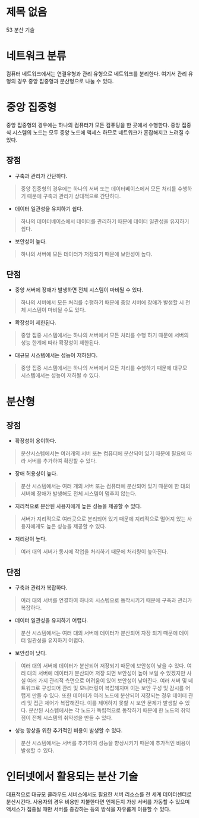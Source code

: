 # 제목 없음

53 분산 기술

# 네트워크 분류

컴퓨터 네트워크에서는 연결유형과 관리 유형으로 네트워크를 분리한다. 여기서 관리 유형의 경우 중앙 집중형과 분산형으로 나눌 수 있다.

# 중앙 집중형

중앙 집중형의 경우에는 하나의 컴퓨터가 모든 컴퓨팅을 한 곳에서 수행한다. 중앙 집중식 시스템의 노드는 모두 중앙 노드에 액세스 하므로 네트워크가 혼잡해지고 느려질 수 있다.

## 장점

- 구축과 관리가 간단하다.

> 중앙 집중형의 경우에는 하나의 서버 또는 데이터베이스에서 모든 처리를 수행하기 때문에 구축과 관리가 상대적으로 간단하다.
> 
- 데이터 일관성을 유지하기 쉽다.

> 하나의 데이터베이스에서 데이터를 관리하기 때문에 데이터 일관성을 유지하기 쉽다.
> 
- 보안성이 높다.

> 하나의 서버에 모든 데이터가 저장되기 때문에 보안성이 높다.
> 

## 단점

- 중앙 서버에 장애가 발생하면 전체 시스템이 마비될 수 있다.

> 하나의 서버에서 모든 처리를 수행하기 때문에 중앙 서버에 장애가 발생할 시 전체 시스템이 마비될 수도 있다.
> 
- 확장성이 제한된다.

> 중앙 집중 시스템에서는 하나의 서버에서 모든 처리를 수행 하기 때문에 서버의 성능 한계에 따라 확장성이 제한된다.
> 
- 대규모 시스템에서는 성능이 저하된다.

> 중앙 집중 시스템에서는 하나의 서버에서 모든 처리를 수행하기 때문에 대규모 시스템에서는 성능이 저하될 수 있다.
> 

# 분산형

## 장점

- 확장성이 용이하다.

> 분산시스템에서는 여러개의 서버 또는 컴퓨터에 분산되어 있기 때문에 필요에 따라 서버를 추가하여 확장할 수 있다.
> 
- 장애 허용성이 높다.

> 분산 시스템에서는 여러 개의 서버 또는 컴퓨터에 분산되어 있기 때문에 한 대의 서버에 장애가 발생해도 전체 시스템이 멈추지 않는다.
> 
- 지리적으로 분산된 사용자에게 높은 성능을 제공할 수 있다.

> 서버가 지리적으로 여러곳으로 분리되어 있기 때문에 지리적으로 떨어져 있는 사용자에게도 높은 성능을 제공할 수 있다.
> 
- 처리량이 높다.

> 여러 대의 서버가 동시에 작업을 처리하기 때문에 처리량이 높아진다.
> 

## 단점

- 구축과 관리가 복잡하다.

> 여러 대의 서버를 연결하여 하나의 시스템으로 동작시키기 때문에 구축과 관리가 복잡하다.
> 
- 데이터 일관성을 유지하기 어렵다.

> 분산 시스템에서는 여러 대의 서버에 데이터가 분산되어 자장 되기 때문에 데이터 일관성을 유지하기 어렵다.
> 
- 보안성이 낮다.

> 여러 대의 서버에 데이터가 분산되어 저장되기 때문에 보안성이 낮을 수 있다. 여러 대의 서버에 데이터가 분산되어 저장 되면 보안성이 높아 보일 수 있겠지만 사실 여러 가지 관리적 측면으로 어려움이 있어 보안성이 낮아진다. 여러 서버 및 네트워크로 구성되어 관리 및 모니터링이 복잡해지며 이는 보안 구성 및 감시를 어렵게 만들 수 있다. 또한 데이터가 여러 노드에 분산되어 저장되는 경우 데이터 관리 및 접근 제어가 복잡해진다. 이를 제어하지 못할 시 보안 문제가 발생할 수 있다. 분산된 시스템에서는 각 노드가 독립적으로 동작하기 때문에 한 노드의 취약점이 전체 시스템의 취약성을 만들 수 있다.
> 
- 성능 향상을 위한 추가적인 비용이 발생할 수 있다.

> 분산 시스템에서는 서버를 추가하여 성능을 향상시키기 때문에 추가적인 비용이 발생할 수 있다.
> 

# 인터넷에서 활용되는 분산 기술

대표적으로 대규모 클라우드 서비스에서도 필요한 서버 리소스를 전 세계 데이터센터로 분산시킨다. 사용자의 경우 비용만 지불한다면 언제든지 가상 서버를 가동할 수 있으며 액세스가 집중될 때만 서버를 증강하는 등의 방식을 자유롭게 이용할 수 있다.
